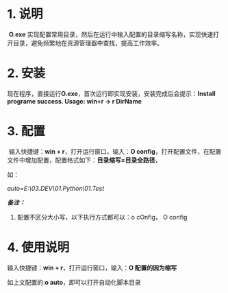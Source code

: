 # 1. 说明

​      **O.exe** 实现配置常用目录，然后在运行中输入配置的目录缩写名称，实现快速打开目录，避免频繁地在资源管理器中查找，提高工作效率。



# 2. 安装

​    现在程序，直接运行**O.exe**，首次运行即实现安装，安装完成后会提示：**Install programe success. Usage: win+r -> r DirName**



# 3. 配置

​    输入快捷键：**win + r**，打开运行窗口，输入：**O config**，打开配置文件，在配置文件中增加配置，配置格式如下：**目录缩写=目录全路径**，

如：

*auto=E:\03.DEV\01.Python\01.Test*



***备注：***

1. 配置不区分大小写，以下执行方式都可以：o cOnfig， O config

# 4. 使用说明

   输入快捷键：**win + r**，打开运行窗口，输入：**O 配置的因为缩写**

如上文配置的:**o auto**，即可以打开自动化脚本目录

